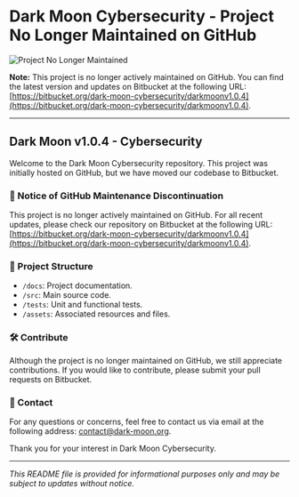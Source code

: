 # Dark Moon Cybersecurity - Project No Longer Maintained on GitHub

![Project No Longer Maintained](https://img.shields.io/badge/Project%20Status-No%20Longer%20Maintained-red)

**Note:** This project is no longer actively maintained on GitHub. You can find the latest version and updates on Bitbucket at the following URL: [https://bitbucket.org/dark-moon-cybersecurity/darkmoonv1.0.4](https://bitbucket.org/dark-moon-cybersecurity/darkmoonv1.0.4).

---

## Dark Moon v1.0.4 - Cybersecurity

Welcome to the Dark Moon Cybersecurity repository. This project was initially hosted on GitHub, but we have moved our codebase to Bitbucket.

### 🚨 Notice of GitHub Maintenance Discontinuation

This project is no longer actively maintained on GitHub. For all recent updates, please check our repository on Bitbucket at the following URL: [https://bitbucket.org/dark-moon-cybersecurity/darkmoonv1.0.4](https://bitbucket.org/dark-moon-cybersecurity/darkmoonv1.0.4).

### 📂 Project Structure

- `/docs`: Project documentation.
- `/src`: Main source code.
- `/tests`: Unit and functional tests.
- `/assets`: Associated resources and files.

### 🛠️ Contribute

Although the project is no longer maintained on GitHub, we still appreciate contributions. If you would like to contribute, please submit your pull requests on Bitbucket.

### 📧 Contact

For any questions or concerns, feel free to contact us via email at the following address: [contact@dark-moon.org](mailto:contact@dark-moon.org).

Thank you for your interest in Dark Moon Cybersecurity.

---

*This README file is provided for informational purposes only and may be subject to updates without notice.*

